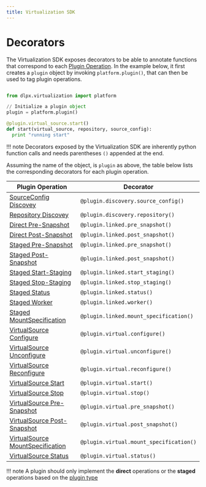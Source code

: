 ```yaml
---
title: Virtualization SDK
---
```


# Decorators

The Virtualization SDK exposes decorators to be able to annotate functions that correspond to each [Plugin Operation](Plugin_Operations.md). 
In the example below, it first creates a `plugin` object by invoking `platform.plugin()`, that can then be used to tag plugin operations.


```python

from dlpx.virtualization import platform

// Initialize a plugin object
plugin = platform.plugin()

@plugin.virtual_source.start()
def start(virtual_source, repository, source_config):
  print "running start" 
```

!!! note
    Decorators exposed by the Virtualization SDK are inherently python function calls and needs parentheses `()` appended at the end.

Assuming the name of the object, is `plugin` as above, the table below lists the corresponding decorators for each plugin operation.

Plugin Operation | Decorator
---------------- |  --------
[SourceConfig Discovey](Plugin_Operations.md#sourceconfig-discovery) | `@plugin.discovery.source_config()`
[Repository Discovey](Plugin_Operations.md#repository-discovery) | `@plugin.discovery.repository()`
[Direct Pre-Snapshot](Plugin_Operations.md#linkedsource-pre-snapshot) | `@plugin.linked.pre_snapshot()`
[Direct Post-Snapshot](Plugin_Operations.md#linkedsource-post-snapshot) | `@plugin.linked.post_snapshot()`
[Staged Pre-Snapshot](Plugin_Operations.md#linkedsource-pre-snapshot) | `@plugin.linked.pre_snapshot()`
[Staged Post-Snapshot](Plugin_Operations.md#linkedsource-post-snapshot) | `@plugin.linked.post_snapshot()`
[Staged Start-Staging](Plugin_Operations.md#linkedsource-start-staging) | `@plugin.linked.start_staging()`
[Staged Stop-Staging](Plugin_Operations.md#linkedsource-stop-staging) | `@plugin.linked.stop_staging()`
[Staged Status](Plugin_Operations.md#linkedsource-status) | `@plugin.linked.status()`
[Staged Worker](Plugin_Operations.md#linkedsource-worker) | `@plugin.linked.worker()`
[Staged MountSpecification](Plugin_Operations.md#linkedsource-mount-specification) | `@plugin.linked.mount_specification()`
[VirtualSource Configure](Plugin_Operations.md#virtualsource-configure) | `@plugin.virtual.configure()`
[VirtualSource Unconfigure](Plugin_Operations.md#virtualsource-unconfigure) | `@plugin.virtual.unconfigure()`
[VirtualSource Reconfigure](Plugin_Operations.md#virtualsource-reconfigure) | `@plugin.virtual.reconfigure()`
[VirtualSource Start](Plugin_Operations.md#virtualsource-start) | `@plugin.virtual.start()`
[VirtualSource Stop](Plugin_Operations.md#virtualsource-stop) | `@plugin.virtual.stop()`
[VirtualSource Pre-Snapshot](Plugin_Operations.md#virtualsource-pre-snapshot) | `@plugin.virtual.pre_snapshot()`
[VirtualSource Post-Snapshot](Plugin_Operations.md#virtualsource-post-snapshot) | `@plugin.virtual.post_snapshot()`
[VirtualSource MountSpecification](Plugin_Operations.md#virtualsource-mount-specification) | `@plugin.virtual.mount_specification()`
[VirtualSource Status](Plugin_Operations.md#virtualsource-status) | `@plugin.virtual.status()`

!!! note
    A plugin should only implement the **direct** operations or the **staged** operations based on the [plugin type](Glossary.md#plugin-type)